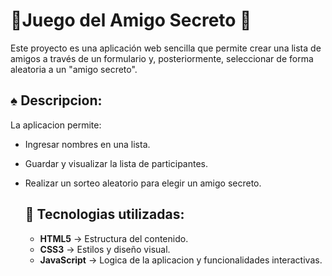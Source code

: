 # 🎁Juego del Amigo Secreto 🎁
<p>Este proyecto es una aplicación web sencilla que permite crear una lista de amigos a través de un formulario y, posteriormente, seleccionar de forma aleatoria a un "amigo secreto".
</p>

## ♠️ Descripcion: 

La aplicacion permite: 
- Ingresar nombres en una lista.
- Guardar y visualizar la lista de participantes.
- Realizar un sorteo aleatorio para elegir un amigo secreto.

  ## 🧰 Tecnologias utilizadas:
  - **HTML5** -> Estructura del contenido.
  - **CSS3** -> Estilos y diseño visual.
  - **JavaScript** -> Logica de la aplicacion y funcionalidades interactivas. 
